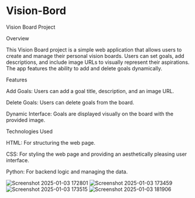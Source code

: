 # Vision-Bord
Vision Board Project

Overview

This Vision Board project is a simple web application that allows users to create and manage their personal vision boards. Users can set goals, add descriptions, and include image URLs to visually represent their aspirations. The app features the ability to add and delete goals dynamically.

Features

Add Goals: Users can add a goal title, description, and an image URL.

Delete Goals: Users can delete goals from the board.

Dynamic Interface: Goals are displayed visually on the board with the provided image.

Technologies Used

HTML: For structuring the web page.

CSS: For styling the web page and providing an aesthetically pleasing user interface.

Python: For backend logic and managing the data.

![Screenshot 2025-01-03 172801](https://github.com/user-attachments/assets/89593568-f54a-4bf9-a584-dab7c180c62e)
![Screenshot 2025-01-03 173459](https://github.com/user-attachments/assets/85c02e2d-a45f-4aab-b2ac-d04dcc6f2342)
![Screenshot 2025-01-03 173515](https://github.com/user-attachments/assets/63ee3b6e-5aae-45ad-8877-f72e7309be48)
![Screenshot 2025-01-03 181906](https://github.com/user-attachments/assets/fe0544ef-75b1-46ca-92e1-23750ed32937)




